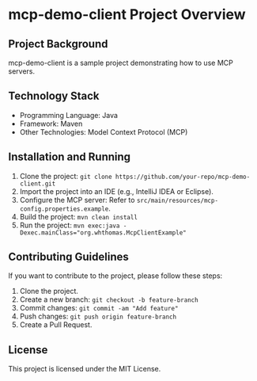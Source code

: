# mcp-demo-client Project Overview

## Project Background
mcp-demo-client is a sample project demonstrating how to use MCP servers.

## Technology Stack
- Programming Language: Java
- Framework: Maven
- Other Technologies: Model Context Protocol (MCP)

## Installation and Running
1. Clone the project: `git clone https://github.com/your-repo/mcp-demo-client.git`
2. Import the project into an IDE (e.g., IntelliJ IDEA or Eclipse).
3. Configure the MCP server: Refer to `src/main/resources/mcp-config.properties.example`.
4. Build the project: `mvn clean install`
5. Run the project: `mvn exec:java -Dexec.mainClass="org.whthomas.McpClientExample"`

## Contributing Guidelines
If you want to contribute to the project, please follow these steps:
1. Clone the project.
2. Create a new branch: `git checkout -b feature-branch`
3. Commit changes: `git commit -am "Add feature"`
4. Push changes: `git push origin feature-branch`
5. Create a Pull Request.

## License
This project is licensed under the MIT License.